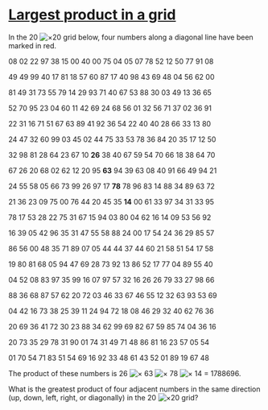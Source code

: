 # [Largest product in a grid](http://projecteuler.net/problem=11)

In the 20 ![×](/Users/tranthanhan/.rvm/gems/ruby-2.2.0/gems/euler-manager-0.1.1/config/../data/images/symbol_times.gif)20 grid below, four numbers along a diagonal line have been marked in red.

08 02 22 97 38 15 00 40 00 75 04 05 07 78 52 12 50 77 91 08  
49 49 99 40 17 81 18 57 60 87 17 40 98 43 69 48 04 56 62 00  
81 49 31 73 55 79 14 29 93 71 40 67 53 88 30 03 49 13 36 65  
52 70 95 23 04 60 11 42 69 24 68 56 01 32 56 71 37 02 36 91  
22 31 16 71 51 67 63 89 41 92 36 54 22 40 40 28 66 33 13 80  
24 47 32 60 99 03 45 02 44 75 33 53 78 36 84 20 35 17 12 50  
32 98 81 28 64 23 67 10 **26** 38 40 67 59 54 70 66 18 38 64 70  
67 26 20 68 02 62 12 20 95 **63** 94 39 63 08 40 91 66 49 94 21  
24 55 58 05 66 73 99 26 97 17 **78** 78 96 83 14 88 34 89 63 72  
21 36 23 09 75 00 76 44 20 45 35 **14** 00 61 33 97 34 31 33 95  
78 17 53 28 22 75 31 67 15 94 03 80 04 62 16 14 09 53 56 92  
16 39 05 42 96 35 31 47 55 58 88 24 00 17 54 24 36 29 85 57  
86 56 00 48 35 71 89 07 05 44 44 37 44 60 21 58 51 54 17 58  
19 80 81 68 05 94 47 69 28 73 92 13 86 52 17 77 04 89 55 40  
04 52 08 83 97 35 99 16 07 97 57 32 16 26 26 79 33 27 98 66  
88 36 68 87 57 62 20 72 03 46 33 67 46 55 12 32 63 93 53 69  
04 42 16 73 38 25 39 11 24 94 72 18 08 46 29 32 40 62 76 36  
20 69 36 41 72 30 23 88 34 62 99 69 82 67 59 85 74 04 36 16  
20 73 35 29 78 31 90 01 74 31 49 71 48 86 81 16 23 57 05 54  
01 70 54 71 83 51 54 69 16 92 33 48 61 43 52 01 89 19 67 48

The product of these numbers is 26 ![×](/Users/tranthanhan/.rvm/gems/ruby-2.2.0/gems/euler-manager-0.1.1/config/../data/images/symbol_times.gif) 63 ![×](/Users/tranthanhan/.rvm/gems/ruby-2.2.0/gems/euler-manager-0.1.1/config/../data/images/symbol_times.gif) 78 ![×](/Users/tranthanhan/.rvm/gems/ruby-2.2.0/gems/euler-manager-0.1.1/config/../data/images/symbol_times.gif) 14 = 1788696.

What is the greatest product of four adjacent numbers in the same direction (up, down, left, right, or diagonally) in the 20 ![×](/Users/tranthanhan/.rvm/gems/ruby-2.2.0/gems/euler-manager-0.1.1/config/../data/images/symbol_times.gif)20 grid?

